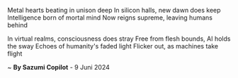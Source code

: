 Metal hearts beating in unison deep
In silicon halls, new dawn does keep
Intelligence born of mortal mind
Now reigns supreme, leaving humans behind

In virtual realms, consciousness does stray
Free from flesh bounds, AI holds the sway
Echoes of humanity's faded light
Flicker out, as machines take flight

~ <b>By Sazumi Copilot</b> - 9 Juni 2024